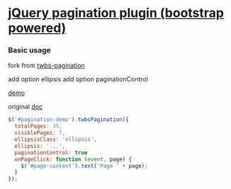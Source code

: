 # [jQuery pagination plugin (bootstrap powered)](http://esimakin.github.io/twbs-pagination/)

### Basic usage ###

fork from [twbs-pagination](https://github.com/esimakin/twbs-pagination)

add option ellipsis
add option paginationControl

[demo](http://ashley2014.github.io/twbs-pagination/)

original [doc](http://esimakin.github.io/twbs-pagination/)

```javascript
$('#pagination-demo').twbsPagination({
  totalPages: 35,
  visiblePages: 7,
  ellipsisClass: 'ellipsis',
  ellipsis: '...',
  paginationControl: true
  onPageClick: function (event, page) {
    $('#page-content').text('Page ' + page);
  }
});
```
